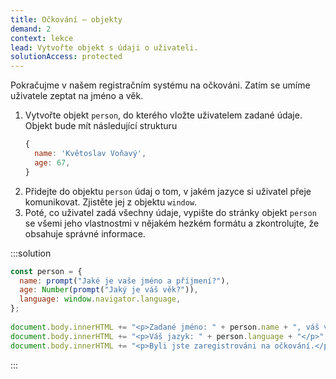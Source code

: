 ```yaml
---
title: Očkování – objekty
demand: 2
context: lekce
lead: Vytvořte objekt s údaji o uživateli.
solutionAccess: protected
---
```


Pokračujme v našem registračním systému na očkováni. Zatím se umíme uživatele zeptat na jméno a věk.

1. Vytvořte objekt `person`, do kterého vložte uživatelem zadané údaje. Objekt bude mít následující strukturu
   ```js
   {
     name: 'Květoslav Voňavý',
     age: 67,
   }
   ```
1. Přidejte do objektu `person` údaj o tom, v jakém jazyce si uživatel přeje komunikovat. Zjistěte jej z objektu `window`.
1. Poté, co uživatel zadá všechny údaje, vypište do stránky objekt `person` se všemi jeho vlastnostmi v nějakém hezkém formátu a zkontrolujte, že obsahuje správné informace.

:::solution

```js
const person = {
  name: prompt("Jaké je vaše jméno a příjmení?"),
  age: Number(prompt("Jaký je váš věk?")),
  language: window.navigator.language,
};
​
document.body.innerHTML += "<p>Zadané jméno: " + person.name + ", váš věk: " + person.age + "</p>";
document.body.innerHTML += "<p>Váš jazyk: " + person.language + "</p>";
document.body.innerHTML += "<p>Byli jste zaregistrováni na očkování.</p>";
```

:::
